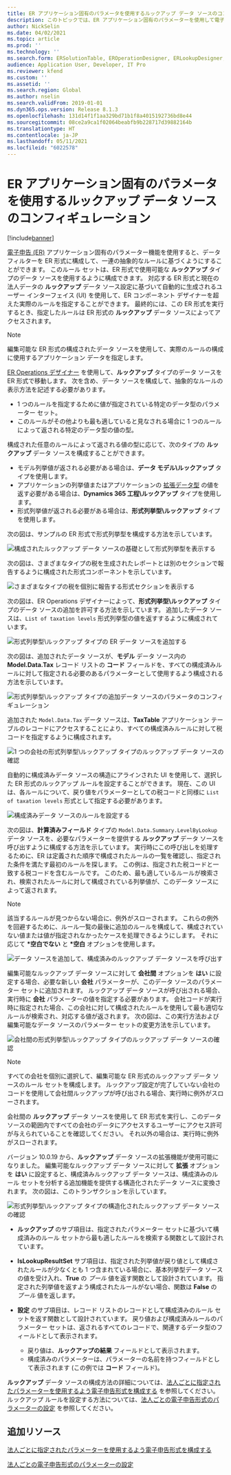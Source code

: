 ```yaml
---
title: ER アプリケーション固有のパラメータを使用するルックアップ データ ソースのコンフィギュレーション
description: このトピックでは、ER アプリケーション固有のパラメーターを使用して電子申告 (ER) 形式のルックアップ データ ソースを構成する方法について説明します。
author: NickSelin
ms.date: 04/02/2021
ms.topic: article
ms.prod: ''
ms.technology: ''
ms.search.form: ERSolutionTable, EROperationDesigner, ERLookupDesigner, ERComponentLookupStructureEditing
audience: Application User, Developer, IT Pro
ms.reviewer: kfend
ms.custom: ''
ms.assetid: ''
ms.search.region: Global
ms.author: nselin
ms.search.validFrom: 2019-01-01
ms.dyn365.ops.version: Release 8.1.3
ms.openlocfilehash: 131d14f1f1aa329bd71b1f8a4015192736bd8e44
ms.sourcegitcommit: 08ce2a9ca1f02064beabfb9b228717d39882164b
ms.translationtype: HT
ms.contentlocale: ja-JP
ms.lasthandoff: 05/11/2021
ms.locfileid: "6022578"
---
```

# <a name="configure-lookup-data-sources-to-use-er-application-specific-parameters"></a>ER アプリケーション固有のパラメータを使用するルックアップ データ ソースのコンフィギュレーション 

[!include[banner](../includes/banner.md)]

[電子申告 (ER)](general-electronic-reporting.md) アプリケーション固有のパラメーター機能を使用すると、データ フィルターを ER 形式に構成して、一連の抽象的なルールに基づくようにすることができます。 このルール セットは、ER 形式で使用可能な **ルックアップ** タイプのデータ ソースを使用するように構成できます。 対応する ER 形式と現在の法人データの **ルックアップ** データ ソース設定に基づいて自動的に生成されるユーザー インターフェイス (UI) を使用して、ER コンポーネント デザイナーを超えた実際のルールを指定することができます。 最終的には、この ER 形式を実行するとき、指定したルールは ER 形式の **ルックアップ** データ ソースによってアクセスされます。

> [!NOTE]
> 編集可能な ER 形式の構成されたデータ ソースを使用して、実際のルールの構成に使用するアプリケーション データを指定します。

[ER Operations デザイナー](general-electronic-reporting.md#building-a-format-that-uses-a-data-model-as-a-base) を使用して、**ルックアップ** タイプのデータ ソースを ER 形式で移動します。 次を含め、データ ソースを構成して、抽象的なルールの表示方法を記述する必要があります。

   - 1 つのルールを指定するために値が指定されている特定のデータ型のパラメーター セット。
   - このルールがその他よりも最も適していると見なされる場合に 1 つのルールによって返される特定のデータ型の値の型。

構成された任意のルールによって返される値の型に応じて、次のタイプの **ルックアップ** データ ソースを構成することができます。

   - モデル列挙値が返される必要がある場合は、**データ モデル\ルックアップ** タイプを使用します。
   - アプリケーションの列挙値またはアプリケーションの [拡張データ型](../extensibility/extensible-edts.md) の値を返す必要がある場合は、**Dynamics 365 工程\ルックアップ** タイプを使用します。
   - 形式列挙値が返される必要がある場合は、**形式列挙型\ルックアップ** タイプを使用します。

次の図は、サンプルの ER 形式で形式列挙型を構成する方法を示しています。

   ![構成されたルックアップ データ ソースの基礎として形式列挙型を表示する](./media/er-lookup-data-sources-img1.gif)

次の図は、さまざまなタイプの税を生成されたレポートとは別のセクションで報告するように構成された形式コンポーネントを示しています。

   ![さまざまなタイプの税を個別に報告する形式セクションを表示する](./media/er-lookup-data-sources-img2.png)

次の図は、ER Operations デザイナーによって、**形式列挙型\ルックアップ** タイプのデータ ソースの追加を許可する方法を示しています。  追加したデータ ソースは、`List of taxation levels` 形式列挙型の値を返すするように構成されています。

   ![形式列挙型\ルックアップ タイプの ER データ ソースを追加する](./media/er-lookup-data-sources-img3.gif)

次の図は、追加されたデータ ソースが、**モデル** データ ソース内の **Model.Data.Tax** レコード リストの **コード** フィールドを、すべての構成済みルールに対して指定される必要のあるパラメーターとして使用するよう構成される方法を示しています。

![形式列挙型\ルックアップ タイプの追加データ ソースのパラメータのコンフィギュレーション](./media/er-lookup-data-sources-img4.gif)

追加された `Model.Data.Tax` データ ソースは、**TaxTable** アプリケーション テーブルのレコードにアクセスすることにより、すべての構成済みルールに対して税コードを指定するように構成されます。

   ![1 つの会社の形式列挙型\ルックアップ タイプのルックアップ データ ソースの確認](./media/er-lookup-data-sources-img5.gif)

自動的に構成済みデータ ソースの構造にアラインされた UI を使用して、選択した ER 形式のルックアップ ルールを設定することができます。 現在、この UI は、各ルールについて、戻り値をパラメーターとしての税コードと同様に `List of taxation levels` 形式として指定する必要があります。

   ![構成済みデータ ソースのルールを設定する](./media/er-lookup-data-sources-img6.gif)

次の図は、**計算済みフィールド** タイプの `Model.Data.Summary.LevelByLookup` データ ソースを、必要なパラメーターを提供する **ルックアップ** データ ソースを呼び出すように構成する方法を示しています。 実行時にこの呼び出しを処理するために、ER は定義された順序で構成されたルールの一覧を確認し、指定された条件を満たす最初のルールを探します。 この例は、指定された税コードと一致する税コードを含むルールです。 このため、最も適しているルールが検索され、検索されたルールに対して構成されている列挙値が、このデータ ソースによって返されます。

> [!NOTE]
> 該当するルールが見つからない場合に、例外がスローされます。 これらの例外を回避するために、ルール一覧の最後に追加のルールを構成して、構成されていない値または値が指定されなかったケースを処理できるようにします。 それに応じて **\*空白でない** と **\*空白** オプションを使用します。  
>
> ![データ ソースを追加して、構成済みのルックアップ データ ソースを呼び出す](./media/er-lookup-data-sources-img7.png)

編集可能なルックアップ データ ソースに対して **会社間** オプションを **はい** に設定する場合、必要な新しい **会社** パラメーターが、このデータ ソースのパラメーター セットに追加されます。 ルックアップ データ ソースが呼び出される場合、実行時に **会社** パラメーターの値を指定する必要があります。 会社コードが実行時に指定された場合、この会社に対して構成されたルールを使用して最も適切なルールが検索され、対応する値が返されます。 次の図は、この実行方法および編集可能なデータ ソースのパラメーター セットの変更方法を示しています。

   ![会社間の形式列挙型\ルックアップ タイプのルックアップ データ ソースの確認](./media/er-lookup-data-sources-img8.gif)

> [!NOTE]
> すべての会社を個別に選択して、編集可能な ER 形式のルックアップ データ ソースのルール セットを構成します。 ルックアップ設定が完了していない会社のコードを使用して会社間ルックアップが呼び出される場合、実行時に例外がスローされます。
>
> 会社間の **ルックアップ** データ ソースを使用して ER 形式を実行し、このデータ ソースの範囲内ですべての会社のデータにアクセスするユーザーにアクセス許可が与えられていることを確認してください。 それ以外の場合は、実行時に例外がスローされます。

バージョン 10.0.19 から、**ルックアップ** データ ソースの拡張機能が使用可能になりました。 編集可能なルックアップ データ ソースに対して **拡張** オプションを **はい** に設定すると、構成済みルックアップ データ ソースは、構成済みのルール セットを分析する追加機能を提供する構造化されたデータ ソースに変換されます。 次の図は、このトランザクションを示しています。

   ![形式列挙型\ルックアップ タイプの構造化されたルックアップ データ ソースの確認](./media/er-lookup-data-sources-img9.gif)

- **ルックアップ** のサブ項目は、指定されたパラメーター セットに基づいて構成済みのルール セットから最も適したルールを検索する関数として設計されています。
- **IsLookupResultSet** サブ項目は、指定された列挙値が戻り値として構成されたルールが少なくとも 1 つ含まれている場合に、基本列挙型データ ソースの値を受け入れ、**True** の *ブール* 値を返す関数として設計されています。 指定された列挙値を返すよう構成されたルールがない場合、関数は **False** の *ブール* 値を返します。
- **設定** のサブ項目は、レコード リストのレコードとして構成済みのルール セットを返す関数として設計されています。 戻り値および構成済みルールのパラメーター セットは、返されるすべてのレコードで、関連するデータ型のフィールドとして表示されます。

    - 戻り値は、**ルックアップの結果** フィールドとして表示されます。
    - 構成済みのパラメーターは、パラメーターの名前を持つフィールドとして表示されます (この例では **コード** フィールド)。

**ルックアップ** データ ソースの構成方法の詳細については、[法人ごとに指定されたパラメーターを使用するよう電子申告形式を構成する](er-app-specific-parameters-configure-format.md) を参照してください。 ルックアップ ルールを設定する方法については、[法人ごとの電子申告形式のパラメーターの設定](er-app-specific-parameters-set-up.md) を参照してください。

## <a name="additional-resources"></a>追加リソース

[法人ごとに指定されたパラメーターを使用するよう電子申告形式を構成する](er-app-specific-parameters-configure-format.md)

[法人ごとの電子申告形式のパラメーターの設定](er-app-specific-parameters-set-up.md)

